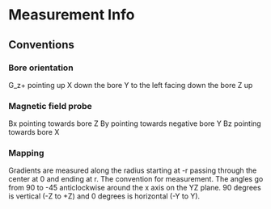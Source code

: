 # Measurement Info
## Conventions
### Bore orientation
G_z+ pointing up
X down the bore
Y to the left facing down the bore
Z up
### Magnetic field probe
Bx pointing towards bore Z
By pointing towards negative bore Y
Bz pointing towards bore X
### Mapping
Gradients are measured along the radius starting at -r passing through the center at 0 and ending at r. The convention for measurement. The angles go from 90 to -45 anticlockwise around the x axis on the YZ plane. 90 degrees is vertical (-Z to +Z) and 0 degrees is horizontal (-Y to Y).